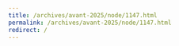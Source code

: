 ```yaml
---
title: /archives/avant-2025/node/1147.html
permalink: /archives/avant-2025/node/1147.html
redirect: /
---
```

